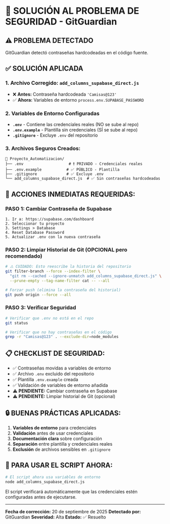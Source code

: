 # 🔐 SOLUCIÓN AL PROBLEMA DE SEGURIDAD - GitGuardian

## ⚠️ PROBLEMA DETECTADO
GitGuardian detectó contraseñas hardcodeadas en el código fuente.

## ✅ SOLUCIÓN APLICADA

### 1. **Archivo Corregido: `add_columns_supabase_direct.js`**
- ❌ **Antes:** Contraseña hardcodeada `'Camisas@123'`
- ✅ **Ahora:** Variables de entorno `process.env.SUPABASE_PASSWORD`

### 2. **Variables de Entorno Configuradas**
- **`.env`** - Contiene las credenciales reales (NO se sube al repo)
- **`.env.example`** - Plantilla sin credenciales (SÍ se sube al repo)
- **`.gitignore`** - Excluye `.env` del repositorio

### 3. **Archivos Seguros Creados:**
```
📁 Proyecto_Automatizacion/
├── .env                    # ❗ PRIVADO - Credenciales reales
├── .env.example           # ✅ PÚBLICO - Plantilla
├── .gitignore             # ✅ Excluye .env
└── add_columns_supabase_direct.js  # ✅ Sin contraseñas hardcodeadas
```

## 🚨 ACCIONES INMEDIATAS REQUERIDAS:

### **PASO 1: Cambiar Contraseña de Supabase**
```
1. Ir a: https://supabase.com/dashboard
2. Seleccionar tu proyecto
3. Settings > Database
4. Reset Database Password
5. Actualizar .env con la nueva contraseña
```

### **PASO 2: Limpiar Historial de Git** (OPCIONAL pero recomendado)
```bash
# ⚠️ CUIDADO: Esto reescribe la historia del repositorio
git filter-branch --force --index-filter \
  "git rm --cached --ignore-unmatch add_columns_supabase_direct.js" \
  --prune-empty --tag-name-filter cat -- --all

# Forzar push (elimina la contraseña del historial)
git push origin --force --all
```

### **PASO 3: Verificar Seguridad**
```bash
# Verificar que .env no está en el repo
git status

# Verificar que no hay contraseñas en el código
grep -r "Camisas@123" . --exclude-dir=node_modules
```

## 📋 CHECKLIST DE SEGURIDAD:

- ✅ Contraseñas movidas a variables de entorno
- ✅ Archivo `.env` excluido del repositorio
- ✅ Plantilla `.env.example` creada
- ✅ Validación de variables de entorno añadida
- ⚠️ **PENDIENTE:** Cambiar contraseña en Supabase
- ⚠️ **PENDIENTE:** Limpiar historial de Git (opcional)

## 🔒 BUENAS PRÁCTICAS APLICADAS:

1. **Variables de entorno** para credenciales
2. **Validación** antes de usar credenciales
3. **Documentación clara** sobre configuración
4. **Separación** entre plantilla y credenciales reales
5. **Exclusión** de archivos sensibles en `.gitignore`

## 🚀 PARA USAR EL SCRIPT AHORA:

```bash
# El script ahora usa variables de entorno
node add_columns_supabase_direct.js
```

El script verificará automáticamente que las credenciales estén configuradas antes de ejecutarse.

---
**Fecha de corrección:** 20 de septiembre de 2025
**Detectado por:** GitGuardian
**Severidad:** Alta
**Estado:** ✅ Resuelto